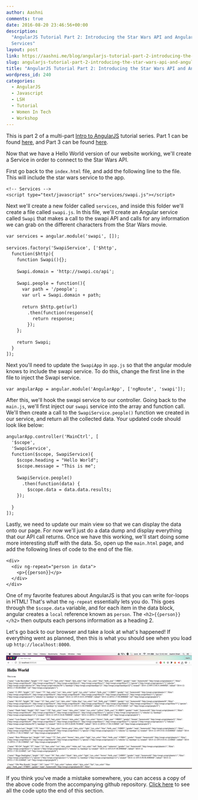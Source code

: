 ```yaml
---
author: Aashni
comments: true
date: 2016-08-20 23:46:56+00:00
description:
  "AngularJS Tutorial Part 2: Introducing the Star Wars API and Angular
  Services"
layout: post
link: https://aashni.me/blog/angularjs-tutorial-part-2-introducing-the-star-wars-api-and-angular-services/
slug: angularjs-tutorial-part-2-introducing-the-star-wars-api-and-angular-services
title: "AngularJS Tutorial Part 2: Introducing the Star Wars API and Angular Services"
wordpress_id: 240
categories:
  - AngularJS
  - Javascript
  - LSH
  - Tutorial
  - Women In Tech
  - Workshop
---
```


This is part 2 of a multi-part [Intro to AngularJS](../blog/angularjs-an-introduction/) tutorial series. Part 1 can be found [here](../blog/angularjs-tutorial-part-1-hello-world), and Part 3 can be found [here](../blog/angularjs-tutorial-part-3-using-star-wars-api-data-through-angular-controllers-and-views).

Now that we have a Hello World version of our website working, we'll create a Service in order to connect to the Star Wars API.

First go back to the `index.html` file, and add the following line to the file. This will include the star wars service to the app.

    <!-- Services -->
    <script type="text/javascript" src="services/swapi.js"></script>

Next we'll create a new folder called `services`, and inside this folder we'll create a file called `swapi.js`. In this file, we'll create an Angular service called `Swapi` that makes a call to the swapi API and calls for any information we can grab on the different characters from the Star Wars movie.

    var services = angular.module('swapi', []);

    services.factory('SwapiService', ['$http',
      function($http){
        function Swapi(){};

        Swapi.domain = 'http://swapi.co/api';

        Swapi.people = function(){
          var path = '/people';
          var url = Swapi.domain + path;

          return $http.get(url)
            .then(function(response){
              return response;
            });
        };

        return Swapi;
      }
    ]);

Next you'll need to update the `SwapiApp` in `app.js` so that the angular module knows to include the swapi service. To do this, change the first line in the file to inject the Swapi service.

    var angularApp = angular.module('AngularApp', ['ngRoute', 'swapi']);

After this, we'll hook the swapi service to our controller. Going back to the `main.js`, we'll first inject our `swapi` service into the array and function call. We'll then create a call to the `SwapiService.people()` function we created in our service, and return all the collected data. Your updated code should look like below:

    angularApp.controller('MainCtrl', [
      '$scope',
      'SwapiService',
      function($scope, SwapiService){
        $scope.heading = "Hello World";
        $scope.message = "This is me";

        SwapiService.people()
          .then(function(data) {
            $scope.data = data.data.results;
        });

      }
    ]);

Lastly, we need to update our main view so that we can display the data onto our page. For now we'll just do a data dump and display everything that our API call returns. Once we have this working, we'll start doing some more interesting stuff with the data. So, open up the `main.html` page, and add the following lines of code to the end of the file.

    <div>
      <div ng-repeat="person in data">
        <p>{{person}}</p>
      </div>
    </div>

One of my favorite features about AngularJS is that you can write for-loops in HTML! That's what the `ng-repeat` essentially lets you do. This goes through the `$scope.data` variable, and for each item in the data block, angular creates a `local` reference known as `person`. The `<h2>{{person}}</h2>` then outputs each persons information as a heading 2.

Let's go back to our browser and take a look at what's happened! If everything went as planned, then this is what you should see when you load up `http://localhost:8000`.

[![AngularJS Tutorial Star Wars API Data Dump](./angularjs_star_wars_api_data_dump-1024x640.png)](./angularjs_star_wars_api_data_dump.png)

If you think you've made a mistake somewhere, you can access a copy of the above code from the accompanying github repository. [Click here](https://github.com/aashnisshah/lsh_angularjs_tutorial/commit/9fd51638c5861b6c928555b2a6cd36c2415715f5) to see all the code upto the end of this section.
